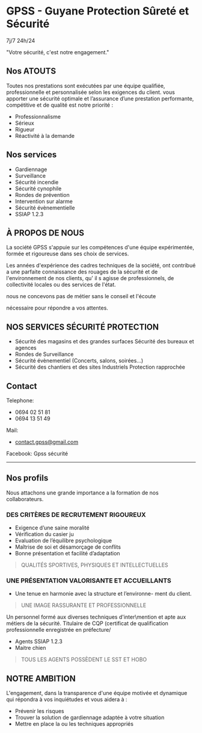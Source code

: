 # GPSS - Guyane Protection Sûreté et Sécurité

7j/7 24h/24

"Votre sécurité, c'est notre engagement."

## Nos ATOUTS

Toutes nos prestations sont exécutées par une équipe qualifiée, professionnelle et personnalisée selon les exigences du client. vous apporter une sécurité optimale et l’assurance d’une prestation performante, compétitive et de qualité est notre priorité :

- Professionnalisme
- Sérieux
- Rigueur
- Réactivité à la demande

## Nos services

- Gardiennage
- Surveillance
- Sécurité incendie
- Sécurité cynophile
- Rondes de prévention
- Intervention sur alarme
- Sécurité évènementielle
- SSIAP 1.2.3

## À PROPOS DE NOUS

La société GPSS s'appuie sur les compétences d'une équipe expérimentée, formée et rigoureuse dans ses choix de services.

Les années d'expérience des cadres techniques de la société, ont contribué a une parfaite connaissance des rouages de la sécurité et de l'environnement de nos clients, qu' il s agisse de professionnels, de collectivité locales ou des services de l'état.

nous ne concevons pas de métier sans le conseil et l'écoute

nécessaire pour répondre a vos attentes.

## NOS SERVICES SÉCURITÉ PROTECTION

- Sécurité des magasins et des grandes surfaces Sécurité des bureaux et agences
- Rondes de Surveillance
- Sécurité évènementiel (Concerts, salons, soirées...)
- Sécurité des chantiers et des sites Industriels Protection rapprochée

## Contact

Telephone:

- 0694 02 51 81
- 0694 13 51 49

Mail:

- contact.gpss@gmail.com

Facebook:
Gpss sécurité

---

## Nos profils

Nous attachons une grande importance a la formation de nos collaborateurs.

### DES CRITÈRES DE RECRUTEMENT RIGOUREUX

- Exigence d’une saine moralité
- Vérification du casier ju
- Evaluation de l’équilibre psychologique
- Maîtrise de soi et désamorçage de conflits
- Bonne présentation et facilité d’adaptation

> QUALITÉS SPORTIVES, PHYSIQUES ET INTELLECTUELLES

### UNE PRÉSENTATION VALORISANTE ET ACCUEILLANTS

- Une tenue en harmonie avec la structure et l’environne- ment du client.

> UNE IMAGE RASSURANTE ET PROFESSIONNELLE

Un personnel formé aux diverses techniques d'inter\mention et apte aux métiers de la sécurité.
Titulaire de CQP (certificat de qualification professionnelle enregistrée en préfecture/

- Agents SSIAP 1.2.3
- Maitre chien

> TOUS LES AGENTS POSSÈDENT LE SST ET HOBO

## NOTRE AMBITION

L'engagement, dans la transparence d'une équipe motivée et dynamique qui répondra à vos inquiétudes et vous aidera à :

- Prévenir les risques
- Trouver la solution de gardiennage adaptée à votre situation
- Mettre en place la ou les techniques appropriés
